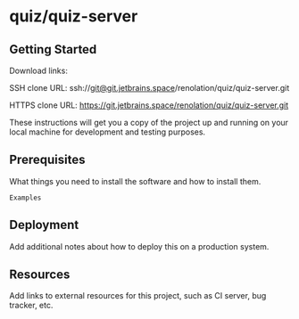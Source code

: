 # quiz/quiz-server



## Getting Started

Download links:

SSH clone URL: ssh://git@git.jetbrains.space/renolation/quiz/quiz-server.git

HTTPS clone URL: https://git.jetbrains.space/renolation/quiz/quiz-server.git



These instructions will get you a copy of the project up and running on your local machine for development and testing purposes.

## Prerequisites

What things you need to install the software and how to install them.

```
Examples
```

## Deployment

Add additional notes about how to deploy this on a production system.

## Resources

Add links to external resources for this project, such as CI server, bug tracker, etc.
